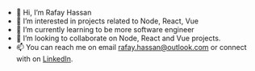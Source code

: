 - 👋 Hi, I’m Rafay Hassan
- 👀 I’m interested in projects related to Node, React, Vue 
- 🌱 I’m currently learning to be more software engineer
- 💞️ I’m looking to collaborate on Node, React and Vue projects.
- 📫 You can reach me on email rafay.hassan@outlook.com or connect with on [LinkedIn](https://www.linkedin.com/in/rafay-hassan/).

<!---
hassanrafay/hassanrafay is a ✨ special ✨ repository because its `README.md` (this file) appears on your GitHub profile.
You can click the Preview link to take a look at your changes.
--->
